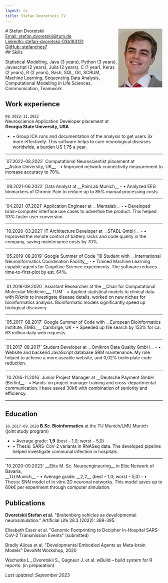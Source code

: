 ```yaml
---
layout: cv
title: Stefan Dvoretskii CV
---
```

<img style="float: right;width: 15vw; height:auto" src="media/my_photo.png">
# Stefan Dvoretskii


<div id="webaddress">
<a href="stefan.dvoretskii@tum.de">Email: stefan.dvoretskii@tum.de</a> 
  <br>
<a href="https://www.linkedin.com/in/stefan-dvoretskii-03b183131/">LinkedIn: stefan-dvoretskii-03b183131</a>
  <br> 
  <a href="https://github.com/stefanches7">GitHub: stefanches7</a>
 </div>
## Skills

Statistical Modelling, Java (3 years), Python (3 years), Javascript (2 years), Julia (2 years), C (1 year), Keras (2 years), R (2 years), Bash, SQL, Git, SCRUM, Machine Learning, Sequencing Data Analysis, Computational Modelling in Life Sciences, Communication, Teamwork

## Work experience

`08.2022-11.2022`	
Neuroscience Application Developer placement at <br> __Georgia State University, USA__ 
- • Group ICA runs and documentation of the analysis to get users 3x more effectively. This software helps to cure neurological diseases worldwide, a burden US 1,7$ a year.
<hr>
`07.2022-08.2022`	
Computational Neuroscientist placement at <br> __Aston University, UK__ 
- • Improved network connectivity measurement to increase accuracy to 70%.
<hr>
`08.2021-06.2022`
Data Analyst at __PainLab Munich__
- • Analyzed EEG biomarkers of Chronic Pain to reduce up to 85% manual processing costs.
<hr>
`04.2021-07.2021`
Application Engineer at __Mentalab__
-  • Developed brain-computer interface use cases to advertise the product. This helped 33% faster user conversion.
<hr>
`10.2020-03.2021`
IT Architecture Developer at __STABL GmbH__
-  • Improved the remote control of battery racks and code quality in the company, saving maintenance costs by 70%.
<hr>
`05.2019-08.2019`
Google Summer of Code '19 Student with __International Neuroinformatics Coordination Facility__
- • Trained Machine Learning capable agents for Cognitive Science experiments. The software reduces time-to-first-plot by est. 64%.
<hr>
`01.2018-09.2020`
Assistant Researcher at the __Chair for Computational Molecular Medicine__, TUM
- • Applied statistical models to clinical data with R/knitr to investigate disease details, worked on new niches for bioinformatics analysis. Bioinformatic models significantly speed up biological discovery.
<hr>
`05.2017-08.2017`
Google Summer of Code with __European Bioinformatics Institute, EMBL__, Cambrige, UK
- • Speeded up file search by 153% for ca. 63 million daily web requests.
<hr>
`01.2017-08.2017`	 
Student Developer at __Omikron Data Quality GmbH__ 
- • Website and backend JavaScript database SRM maintenance. My role helped to achieve a more useable website, and 0,02% boilerplate code reduction.
 <hr>
`10.2016-11.2016`	
Junior Project Manager at __Deutsche Payment GmbH (Berlin)__ 
- • Hands-on project manager training and cross-departmental communication. I have saved 30k€ with combination of seniority and efficiency.

<hr>

## Education

`10.2017-09.2020`
__B.Sc. Bioinformatics__ at the TU Munich/LMU Munich <br> (joint study program)
- • Average grade: __1,9__ (best – 1,0; worst – 5,0)
- • Thesis: SARS-CoV-2 variants in RNASeq data. The developed pipeline helped investigate communal infection in hospitals.
<hr>
`10.2020-09.2023`
__Elite M. Sc. Neuroengineering__ in Elite Network of Bavaria,<br> __TU Munich__
- • Average grade: __2,2__ (best – 1,0; worst – 5,0)
- • Thesis: SNN model of in vitro 2D neuronal networks. This model saves up to 60k€ per experiment through computer simulation.

## Publications

__Dvoretskii Stefan et al.__ "Braitenberg vehicles as developmental neurosimulation." Artificial Life 28.3 (2022): 369-395.

Elisabeth Esser et al. "Genomic Footprinting to Decipher In-Hospital SARS-CoV-2 Transmission Events" (submitted)

Bradly Alicea et al. "Developmental Embodied Agents as Meta-brain Models" DevoNN Workshop, 2020

Wachutka L., Dvoretskii S., Gagneur J. et al. wBuild – build system for R reports. (in preparation)

_Last updated: September 2023_


